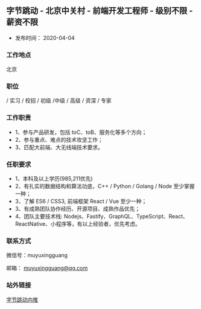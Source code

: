 
## 字节跳动 - 北京中关村 - 前端开发工程师 - 级别不限 - 薪资不限
- 发布时间： 2020-04-04

### 工作地点
北京

### 职位
/ 实习 / 校招 / 初级 /中级 / 高级 / 资深 / 专家

### 工作职责
- 1、参与产品研发，包括 toC、toB、服务化等多个方向；
- 2、参与重点、难点的技术攻坚工作；
- 3、匹配大前端、大无线端技术要求。


### 任职要求
- 1、本科及以上学历(985,211优先)
- 2、有扎实的数据结构和算法功底，C++ / Python / Golang / Node 至少掌握一种；
- 3、了解 ES6 / CSS3, 前端框架 React / Vue 至少一种；
- 3、有成熟团队协作经历、开源项目、成熟作品优先；
- 4、团队主要技术栈: Nodejs、Fastify、GraphQL、TypeScript、React、ReactNative、小程序等，有以上经验者，优先考虑。

### 联系方式
微信号：muyuxingguang 

邮箱： muyuxingguang@qq.com

### 站外链接
[字节跳动内推](https://job.bytedance.com/referral/pc/position/share/?token=MjsxNTg1NDY0NzE2NjcyOzY2ODgyMTAwNzY5OTk5MjcyOTk7NjgwOTUxMTAxNDQzOTk3OTI3MQ)